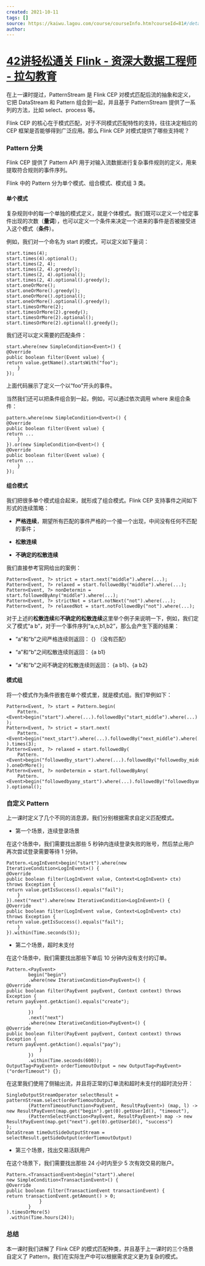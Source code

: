 ```yaml
---
created: 2021-10-11
tags: []
source: https://kaiwu.lagou.com/course/courseInfo.htm?courseId=81#/detail/pc?id=2035
author: 
---
```


# [42讲轻松通关 Flink - 资深大数据工程师 - 拉勾教育](https://kaiwu.lagou.com/course/courseInfo.htm?courseId=81#/detail/pc?id=2035)


在上一课时提过，PatternStream 是 Flink CEP 对模式匹配后流的抽象和定义，它把 DataStream 和 Pattern 组合到一起，并且基于 PatternStream 提供了一系列的方法，比如 select、process 等。

Flink CEP 的核心在于模式匹配，对于不同模式匹配特性的支持，往往决定相应的 CEP 框架是否能够得到广泛应用。那么 Flink CEP 对模式提供了哪些支持呢？

### Pattern 分类

Flink CEP 提供了 Pattern API 用于对输入流数据进行复杂事件规则的定义，用来提取符合规则的事件序列。

Flink 中的 Pattern 分为单个模式、组合模式、模式组 3 类。

#### 单个模式

复杂规则中的每一个单独的模式定义，就是个体模式。我们既可以定义一个给定事件出现的次数（**量词**），也可以定义一个条件来决定一个进来的事件是否被接受进入这个模式（**条件**）。

例如，我们对一个命名为 start 的模式，可以定义如下量词：

```
start.times(4); 
start.times(4).optional(); 
start.times(2, 4); 
start.times(2, 4).greedy(); 
start.times(2, 4).optional(); 
start.times(2, 4).optional().greedy(); 
start.oneOrMore(); 
start.oneOrMore().greedy(); 
start.oneOrMore().optional(); 
start.oneOrMore().optional().greedy(); 
start.timesOrMore(2); 
start.timesOrMore(2).greedy(); 
start.timesOrMore(2).optional(); 
start.timesOrMore(2).optional().greedy();  
```

我们还可以定义需要的匹配条件：

```
start.where(new SimpleCondition<Event>() { 
@Override 
public boolean filter(Event value) { 
return value.getName().startsWith("foo"); 
    } 
}); 
```

上面代码展示了定义一个以“foo”开头的事件。

当然我们还可以把条件组合到一起，例如，可以通过依次调用 where 来组合条件：

```
pattern.where(new SimpleCondition<Event>() { 
@Override 
public boolean filter(Event value) { 
return ... 
    } 
}).or(new SimpleCondition<Event>() { 
@Override 
public boolean filter(Event value) { 
return ... 
    } 
}); 
```

#### 组合模式

我们把很多单个模式组合起来，就形成了组合模式。Flink CEP 支持事件之间如下形式的连续策略：

-   **严格连续**，期望所有匹配的事件严格的一个接一个出现，中间没有任何不匹配的事件；
    
-   **松散连续**
    
-   **不确定的松散连续**
    

我们直接参考官网给出的案例：

```
Pattern<Event, ?> strict = start.next("middle").where(...); 
Pattern<Event, ?> relaxed = start.followedBy("middle").where(...); 
Pattern<Event, ?> nonDetermin = start.followedByAny("middle").where(...); 
Pattern<Event, ?> strictNot = start.notNext("not").where(...); 
Pattern<Event, ?> relaxedNot = start.notFollowedBy("not").where(...); 
```

对于上述的**松散连续**和**不确定的松散连续**这里举个例子来说明一下，例如，我们定义了模式“a b”，对于一个事件序列“a,c,b1,b2”，那么会产生下面的结果：

-   “a”和“b”之间严格连续则返回： {} （没有匹配）
    
-   “a”和“b”之间松散连续则返回： {a b1}
    
-   “a”和“b”之间不确定的松散连续则返回： {a b1}、{a b2}
    

#### 模式组

将一个模式作为条件嵌套在单个模式里，就是模式组。我们举例如下：

```
Pattern<Event, ?> start = Pattern.begin( 
    Pattern.<Event>begin("start").where(...).followedBy("start_middle").where(...) 
); 
Pattern<Event, ?> strict = start.next( 
    Pattern.<Event>begin("next_start").where(...).followedBy("next_middle").where(...) 
).times(3); 
Pattern<Event, ?> relaxed = start.followedBy( 
    Pattern.<Event>begin("followedby_start").where(...).followedBy("followedby_middle").where(...) 
).oneOrMore(); 
Pattern<Event, ?> nonDetermin = start.followedByAny( 
    Pattern.<Event>begin("followedbyany_start").where(...).followedBy("followedbyany_middle").where(...) 
).optional(); 
```

### 自定义 Pattern

上一课时定义了几个不同的消息源，我们分别根据需求自定义匹配模式。

-   第一个场景，连续登录场景
    

在这个场景中，我们需要找出那些 5 秒钟内连续登录失败的账号，然后禁止用户再次尝试登录需要等待 1 分钟。

```
Pattern.<LogInEvent>begin("start").where(new IterativeCondition<LogInEvent>() { 
@Override 
public boolean filter(LogInEvent value, Context<LogInEvent> ctx) throws Exception { 
return value.getIsSuccess().equals("fail"); 
    } 
}).next("next").where(new IterativeCondition<LogInEvent>() { 
@Override 
public boolean filter(LogInEvent value, Context<LogInEvent> ctx) throws Exception { 
return value.getIsSuccess().equals("fail"); 
    } 
}).within(Time.seconds(5)); 
```

-   第二个场景，超时未支付
    

在这个场景中，我们需要找出那些下单后 10 分钟内没有支付的订单。

```
Pattern.<PayEvent> 
        begin("begin") 
        .where(new IterativeCondition<PayEvent>() { 
@Override 
public boolean filter(PayEvent payEvent, Context context) throws Exception { 
return payEvent.getAction().equals("create"); 
            } 
        }) 
        .next("next") 
        .where(new IterativeCondition<PayEvent>() { 
@Override 
public boolean filter(PayEvent payEvent, Context context) throws Exception { 
return payEvent.getAction().equals("pay"); 
            } 
        }) 
        .within(Time.seconds(600)); 
OutputTag<PayEvent> orderTiemoutOutput = new OutputTag<PayEvent>("orderTimeout") {}; 
```

在这里我们使用了侧输出流，并且将正常的订单流和超时未支付的超时流分开：

```
SingleOutputStreamOperator selectResult = patternStream.select(orderTiemoutOutput, 
        (PatternTimeoutFunction<PayEvent, ResultPayEvent>) (map, l) -> new ResultPayEvent(map.get("begin").get(0).getUserId(), "timeout"), 
        (PatternSelectFunction<PayEvent, ResultPayEvent>) map -> new ResultPayEvent(map.get("next").get(0).getUserId(), "success") 
); 
DataStream timeOutSideOutputStream = selectResult.getSideOutput(orderTiemoutOutput) 
```

-   第三个场景，找出交易活跃用户
    

在这个场景下，我们需要找出那些 24 小时内至少 5 次有效交易的账户。

```
Pattern.<TransactionEvent>begin("start").where( 
new SimpleCondition<TransactionEvent>() { 
@Override 
public boolean filter(TransactionEvent transactionEvent) { 
return transactionEvent.getAmount() > 0; 
            } 
        } 
).timesOrMore(5) 
 .within(Time.hours(24)); 
```

### 总结

本一课时我们讲解了 Flink CEP 的模式匹配种类，并且基于上一课时的三个场景自定义了 Pattern，我们在实际生产中可以根据需求定义更为复杂的模式。
